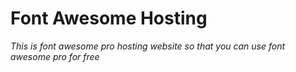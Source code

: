 # Font Awesome Hosting
*This is font awesome pro hosting website so that you can use font awesome pro for free*